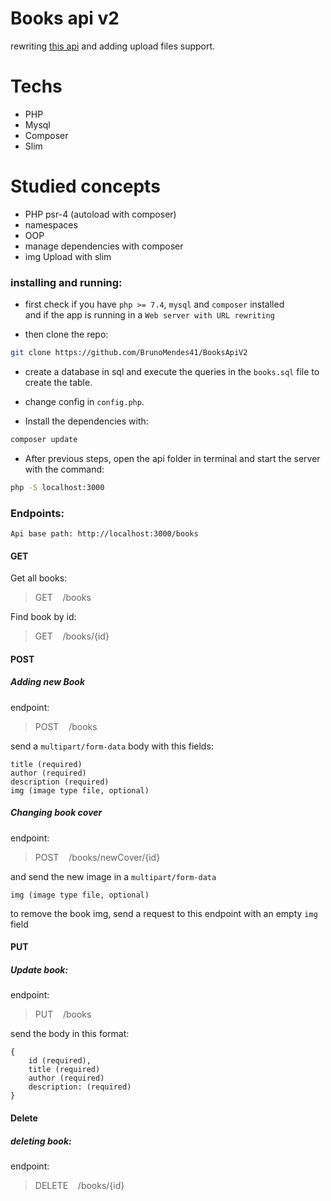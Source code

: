 # Books api v2

rewriting [this api](https://github.com/BrunoMendes41/simple-php-restful-api) and adding upload files support.

# Techs 
- PHP
- Mysql
- Composer
- Slim

# Studied concepts
- PHP psr-4 (autoload with composer)
- namespaces
- OOP
- manage dependencies with composer
- img Upload with slim

### installing and running:

- first check if you have `php >= 7.4`, `mysql` and `composer` installed  
and if the app is running in a `Web server with URL rewriting`

- then clone the repo:
```bash
git clone https://github.com/BrunoMendes41/BooksApiV2
```

- create a database in sql and execute the queries in the `books.sql` file to create the table.

- change config in `config.php`.

- Install the dependencies with: 
```bash
composer update
```

- After previous steps, open the api folder in terminal and start the server with the command:

```bash
php -S localhost:3000
```



### Endpoints:

`Api base path: http://localhost:3000/books`

#### GET

Get all books:
> GET &nbsp;&nbsp; /books

Find book by id:
> GET &nbsp;&nbsp; /books/{id}

#### POST

##### Adding new Book
endpoint:  
> POST &nbsp;&nbsp; /books

send a `multipart/form-data` body with this fields: 

```
title (required)
author (required)
description (required)
img (image type file, optional)

```
##### Changing book cover
endpoint:  
> POST &nbsp;&nbsp; /books/newCover/{id}

and send the new image in a `multipart/form-data`

```
img (image type file, optional)
```
to remove the book img, send a request to this endpoint with an empty `img` field 


#### PUT

##### Update book:
endpoint:  
> PUT &nbsp;&nbsp; /books

send the body in this format:

```
{
    id (required),
    title (required)
    author (required)
    description: (required)
}
```

#### Delete

##### deleting book:
endpoint:
> DELETE &nbsp;&nbsp; /books/{id}
